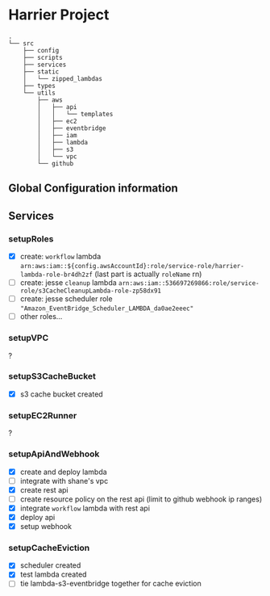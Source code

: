 # Harrier Project

```
.
└── src
    ├── config
    ├── scripts
    ├── services
    ├── static
    │   └── zipped_lambdas
    ├── types
    └── utils
        ├── aws
        │   ├── api
        │   │   └── templates
        │   ├── ec2
        │   ├── eventbridge
        │   ├── iam
        │   ├── lambda
        │   ├── s3
        │   └── vpc
        └── github

```

## Global Configuration information

## Services

### setupRoles

- [x] create: `workflow` lambda `arn:aws:iam::${config.awsAccountId}:role/service-role/harrier-lambda-role-br4dh2zf` (last part is actually `roleName` rn)
- [ ] create: jesse `cleanup` lambda `arn:aws:iam::536697269866:role/service-role/s3CacheCleanupLambda-role-zp58dx91`
- [ ] create: jesse scheduler role `"Amazon_EventBridge_Scheduler_LAMBDA_da0ae2eeec"`
- [ ] other roles...

### setupVPC

?

### setupS3CacheBucket

- [x] s3 cache bucket created

### setupEC2Runner

?

### setupApiAndWebhook

- [x] create and deploy lambda
- [ ] integrate with shane's vpc
- [x] create rest api
- [ ] create resource policy on the rest api (limit to github webhook ip ranges)
- [x] integrate `workflow` lambda with rest api
- [x] deploy api
- [x] setup webhook

### setupCacheEviction

- [x] scheduler created
- [x] test lambda created
- [ ] tie lambda-s3-eventbridge together for cache eviction
